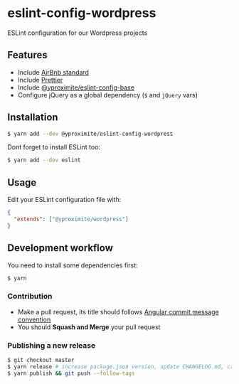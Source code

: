 # eslint-config-wordpress
ESLint configuration for our Wordpress projects

## Features

- Include [AirBnb standard](https://github.com/airbnb/javascript)
- Include [Prettier](https://github.com/prettier/prettier)
- Include [@yproximite/eslint-config-base](https://github.com/Yproximite/eslint-config-base)
- Configure jQuery as a global dependency (`$` and `jQuery` vars)

## Installation

```bash
$ yarn add --dev @yproximite/eslint-config-wordpress
```

Dont forget to install ESLint too:

```bash
$ yarn add --dev eslint
```

## Usage

Edit your ESLint configuration file with:

```json
{
  "extends": ["@yproximite/wordpress"]
}
```

## Development workflow

You need to install some dependencies first:
```bash
$ yarn
```

### Contribution

- Make a pull request, its title should follows [Angular commit message convention](https://github.com/angular/angular/blob/master/CONTRIBUTING.md#commit-message-format)
- You should **Squash and Merge** your pull request

### Publishing a new release

```bash
$ git checkout master
$ yarn release # increase package.json version, update CHANGELOG.md, create a new git tag, create a new git commit
$ yarn publish && git push --follow-tags
```
